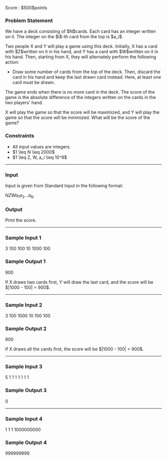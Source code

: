 
<div>

<span>

<span>

<p>
Score : $500$points
</p>

<div>

<section>

### **Problem Statement**

<p>
We have a deck consisting of $N$cards. Each card has an integer written on it. The integer on the $i$-th card from the top is $a_i$.
</p>

<p>
Two people X and Y will play a game using this deck. Initially, X has a card with $Z$written on it in his hand, and Y has a card with $W$written on it in his hand. Then, starting from X, they will alternately perform the following action:
</p>

<ul>

<li>
Draw some number of cards from the top of the deck. Then, discard the card in his hand and keep the last drawn card instead. Here, at least one card must be drawn.
</li>

</ul>

<p>
The game ends when there is no more card in the deck. The score of the game is the absolute difference of the integers written on the cards in the two players' hand.
</p>

<p>
X will play the game so that the score will be maximized, and Y will play the game so that the score will be minimized. What will be the score of the game?
</p>

</section>

</div>

<div>

<section>

### **Constraints**

<ul>

<li>
All input values are integers.
</li>

<li>
$1 \leq N \leq 2000$
</li>

<li>
$1 \leq Z, W, a_i \leq 10^9$
</li>

</ul>

</section>

</div>

---

<div>

<div>

<section>

### **Input**

<p>
Input is given from Standard Input in the following format:
</p>

<div>

$N$$Z$$W$$a_1$$a_2$$...$$a_N$
</div>

</section>

</div>

<div>

<section>

### **Output**

<p>
Print the score.
</p>

</section>

</div>

</div>

---

<div>

<section>

### **Sample Input 1**

<div>

3 100 100
10 1000 100

</div>

</section>

</div>

<div>

<section>

### **Sample Output 1**

<div>

900

</div>

<p>
If X draws two cards first, Y will draw the last card, and the score will be $|1000 - 100| = 900$.
</p>

</section>

</div>

---

<div>

<section>

### **Sample Input 2**

<div>

3 100 1000
10 100 100

</div>

</section>

</div>

<div>

<section>

### **Sample Output 2**

<div>

900

</div>

<p>
If X draws all the cards first, the score will be $|1000 - 100| = 900$.
</p>

</section>

</div>

---

<div>

<section>

### **Sample Input 3**

<div>

5 1 1
1 1 1 1 1

</div>

</section>

</div>

<div>

<section>

### **Sample Output 3**

<div>

0

</div>

</section>

</div>

---

<div>

<section>

### **Sample Input 4**

<div>

1 1 1
1000000000

</div>

</section>

</div>

<div>

<section>

### **Sample Output 4**

<div>

999999999

</div>

</section>

</div>

</span>

</span>

</div>
